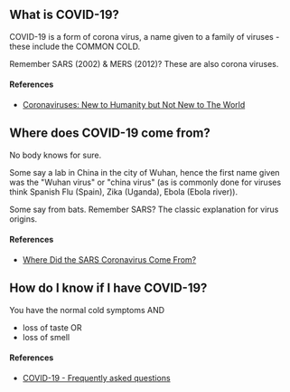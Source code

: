 ## What is COVID-19?

COVID-19 is a form of corona virus, a name given to a family of viruses - these include the COMMON COLD.

Remember SARS (2002) & MERS (2012)? These are also corona viruses.

#### References

- [Coronaviruses: New to Humanity but Not New to The World](https://scholarblogs.emory.edu/techtransfer/2020/11/coronaviruses-new-to-humanity-but-not-new-to-the-world/)

## Where does COVID-19 come from?

No body knows for sure.

Some say a lab in China in the city of Wuhan, hence the first name given was the "Wuhan virus" or "china virus" (as is commonly done for viruses think Spanish Flu (Spain), Zika (Uganda), Ebola (Ebola river)).

Some say from bats. Remember SARS? The classic explanation for virus origins.

#### References

- [Where Did the SARS Coronavirus Come From?](https://askabiologist.asu.edu/plosable/SARS-virus)

## How do I know if I have COVID-19?

You have the normal cold symptoms AND

- loss of taste OR
- loss of smell

#### References

- [COVID-19 - Frequently asked questions](https://www.health.nsw.gov.au/Infectious/covid-19/Pages/frequently-asked-questions.aspx#1)
